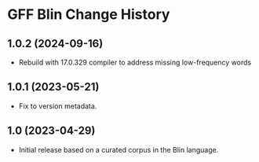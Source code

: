 GFF Blin Change History
====================

1.0.2 (2024-09-16)
----------------
* Rebuild with 17.0.329 compiler to address missing low-frequency words

1.0.1 (2023-05-21)
------------------
* Fix to version metadata.

1.0 (2023-04-29)
----------------
* Initial release based on a curated corpus in the Blin language.
